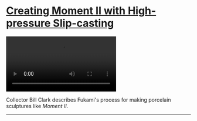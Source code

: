 # [Creating Moment II with High-pressure Slip-casting](http://artsmia.github.io/griot/#/stories/609)

<video src='http://cdn.dx.artsmia.org/videos/artstories/Fukami_Process.mp4'></video>

Collector Bill Clark describes Fukami's process for making porcelain sculptures like *Moment II*.

---
